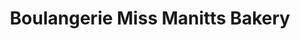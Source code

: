 ---
title: "Boulangerie Miss Manitts Bakery"
url: /beaconsfield/boulangerie-miss-manitts-bakery/
shop: Bäckerei
---